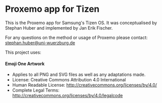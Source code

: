 # Proxemo app for Tizen

This is the Proxemo app for Samsung's Tizen OS. It was conceptualised by Stephan Huber and implemented by Jan Erik Fischer.

For any questions on the method or usage of Proxemo please contact:
stephan.huber@uni-wuerzburg.de

This project uses:

#### Emoji One Artwork

*  Applies to all PNG and SVG files as well as any adaptations made.
*  License: Creative Commons Attribution 4.0 International
*  Human Readable License: http://creativecommons.org/licenses/by/4.0/
*  Complete Legal Terms: http://creativecommons.org/licenses/by/4.0/legalcode